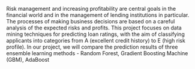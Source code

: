 Risk management and increasing profitability are central goals in the financial world and in the management of lending institutions in particular.
The processes of making business decisions are based on a careful analysis of the expected risks and profits.
This project focuses on data mining techniques for predicting loan ratings, with the aim of classifying applicants into categories from A (excellent credit history) to E (high risk profile). 
In our project, we will compare the prediction results of three ensemble learning methods - Random Forest, Gradient Boosting Machine (GBM), AdaBoost

